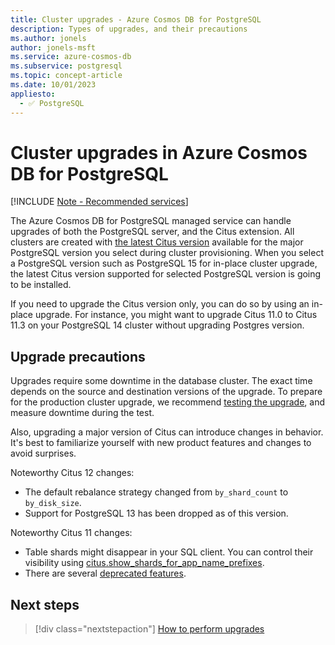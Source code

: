 ```yaml
---
title: Cluster upgrades - Azure Cosmos DB for PostgreSQL
description: Types of upgrades, and their precautions
ms.author: jonels
author: jonels-msft
ms.service: azure-cosmos-db
ms.subservice: postgresql
ms.topic: concept-article
ms.date: 10/01/2023
appliesto:
  - ✅ PostgreSQL
---
```


# Cluster upgrades in Azure Cosmos DB for PostgreSQL

[!INCLUDE [Note - Recommended services](includes/note-recommended-services.md)]

The Azure Cosmos DB for PostgreSQL managed service can handle upgrades of both the
PostgreSQL server, and the Citus extension. All clusters are created with [the latest Citus version](./reference-extensions.md#citus-extension) available for the major PostgreSQL version you select during cluster provisioning. When you select a PostgreSQL version such as PostgreSQL 15 for in-place cluster upgrade, the latest Citus version supported for selected PostgreSQL version is going to be installed. 

If you need to upgrade the Citus version only, you can do so by using an in-place upgrade. For instance, you might want to upgrade Citus 11.0 to Citus 11.3 on your PostgreSQL 14 cluster without upgrading Postgres version. 

## Upgrade precautions

Upgrades require some downtime in the database cluster. The exact time depends
on the source and destination versions of the upgrade. To prepare for the
production cluster upgrade, we recommend [testing the
upgrade](howto-upgrade.md#test-the-upgrade-first), and measure downtime during
the test.

Also, upgrading a major version of Citus can introduce changes in behavior.
It's best to familiarize yourself with new product features and changes to
avoid surprises.

Noteworthy Citus 12 changes:
* The default rebalance strategy changed from `by_shard_count` to `by_disk_size`.
* Support for PostgreSQL 13 has been dropped as of this version.

Noteworthy Citus 11 changes:

* Table shards might disappear in your SQL client. You can control their visibility
  using
  [citus.show_shards_for_app_name_prefixes](reference-parameters.md#citusshow_shards_for_app_name_prefixes-text).
* There are several [deprecated
  features](https://www.citusdata.com/updates/v11-0/#deprecated-features).

## Next steps

> [!div class="nextstepaction"]
> [How to perform upgrades](howto-upgrade.md)

